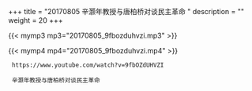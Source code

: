+++
title = "20170805  辛灏年教授与唐柏桥对谈民主革命 "
description = ""
weight = 20
+++

{{< mymp3 mp3="20170805_9fbozduhvzi.mp3" >}}

{{< mymp4 mp4="20170805_9fbozduhvzi.mp4" >}}

     https://www.youtube.com/watch?v=9fbOZdUHVZI 
     
     辛灏年教授与唐柏桥对谈民主革命 

